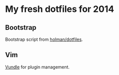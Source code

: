 # My fresh dotfiles for 2014

## Bootstrap
Bootstrap script from [holman/dotfiles](https://github.com/holman/dotfiles).

## Vim
[Vundle](https://github.com/gmarik/Vundle) for plugin management.
